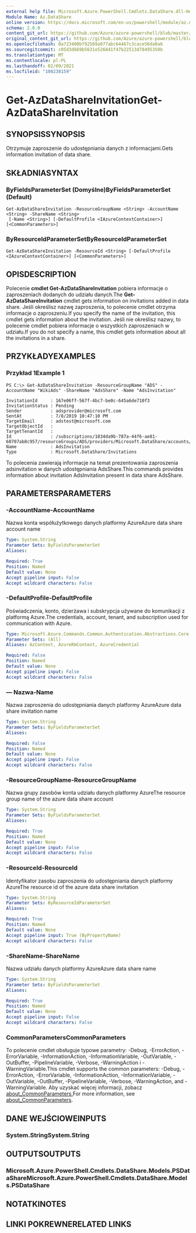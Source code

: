 ```yaml
---
external help file: Microsoft.Azure.PowerShell.Cmdlets.DataShare.dll-Help.xml
Module Name: Az.DataShare
online version: https://docs.microsoft.com/en-us/powershell/module/az.datashare/get-azdatashareinvitation
schema: 2.0.0
content_git_url: https://github.com/Azure/azure-powershell/blob/master/src/DataShare/DataShare/help/Get-AzDataShareInvitation.md
original_content_git_url: https://github.com/Azure/azure-powershell/blob/master/src/DataShare/DataShare/help/Get-AzDataShareInvitation.md
ms.openlocfilehash: 0a723400bf92569a077abc64467c3cace56da0a6
ms.sourcegitcommit: c05d3d669b5631e526841f47b22513d78495350b
ms.translationtype: MT
ms.contentlocale: pl-PL
ms.lasthandoff: 02/09/2021
ms.locfileid: "100238159"
---
```

# <span data-ttu-id="373df-101">Get-AzDataShareInvitation</span><span class="sxs-lookup"><span data-stu-id="373df-101">Get-AzDataShareInvitation</span></span>

## <span data-ttu-id="373df-102">SYNOPSIS</span><span class="sxs-lookup"><span data-stu-id="373df-102">SYNOPSIS</span></span>
<span data-ttu-id="373df-103">Otrzymuje zaproszenie do udostępniania danych z informacjami.</span><span class="sxs-lookup"><span data-stu-id="373df-103">Gets information invitation of data share.</span></span>

## <span data-ttu-id="373df-104">SKŁADNIA</span><span class="sxs-lookup"><span data-stu-id="373df-104">SYNTAX</span></span>

### <span data-ttu-id="373df-105">ByFieldsParameterSet (Domyślne)</span><span class="sxs-lookup"><span data-stu-id="373df-105">ByFieldsParameterSet (Default)</span></span>
```
Get-AzDataShareInvitation -ResourceGroupName <String> -AccountName <String> -ShareName <String>
 [-Name <String>] [-DefaultProfile <IAzureContextContainer>] [<CommonParameters>]
```

### <span data-ttu-id="373df-106">ByResourceIdParameterSet</span><span class="sxs-lookup"><span data-stu-id="373df-106">ByResourceIdParameterSet</span></span>
```
Get-AzDataShareInvitation -ResourceId <String> [-DefaultProfile <IAzureContextContainer>] [<CommonParameters>]
```

## <span data-ttu-id="373df-107">OPIS</span><span class="sxs-lookup"><span data-stu-id="373df-107">DESCRIPTION</span></span>
<span data-ttu-id="373df-108">Polecenie **cmdlet Get-AzDataShareInvitation** pobiera informacje o zaproszeniach dodanych do udziału danych.</span><span class="sxs-lookup"><span data-stu-id="373df-108">The **Get-AzDataShareInvitation** cmdlet gets information on invitations added in data share.</span></span> <span data-ttu-id="373df-109">Jeśli określisz nazwę zaproszenia, to polecenie cmdlet otrzyma informacje o zaproszeniu.</span><span class="sxs-lookup"><span data-stu-id="373df-109">If you specify the name of the invitation, this cmdlet gets information about the invitation.</span></span> <span data-ttu-id="373df-110">Jeśli nie określisz nazwy, to polecenie cmdlet pobiera informacje o wszystkich zaproszeniach w udziału.</span><span class="sxs-lookup"><span data-stu-id="373df-110">If you do not specify a name, this cmdlet gets information about all the invitations in a share.</span></span>

## <span data-ttu-id="373df-111">PRZYKŁADY</span><span class="sxs-lookup"><span data-stu-id="373df-111">EXAMPLES</span></span>

### <span data-ttu-id="373df-112">Przykład 1</span><span class="sxs-lookup"><span data-stu-id="373df-112">Example 1</span></span>
```
PS C:\> Get-AzDataShareInvitation -ResourceGroupName "ADS" -AccountName "WikiAds" -ShareName "AdsShare" -Name "AdsInvitation"

InvitationId     : 167e06ff-567f-4bc7-be0c-645a6de710f3
InvitationStatus : Pending
Sender           : adsprovider@microsoft.com
SentAt           : 7/8/2019 10:47:10 PM
TargetEmail      : adstest@microsoft.com
TargetObjectId   :
TargetTenantId   :
Id               : /subscriptions/1834da9b-787a-44f6-ae81-60707ab8c957/resourceGroups/ADS/providers/Microsoft.DataShare/accounts/WikiAds/shares/AdsShare/invitations/AdsInvitation
Name             : AdsInvitation
Type             : Microsoft.DataShare/Invitations
```

<span data-ttu-id="373df-113">To polecenia zawierają informacje na temat prezentowania zaproszenia adsinvitation w danych udostępniania AdsShare.</span><span class="sxs-lookup"><span data-stu-id="373df-113">This commands provides information about invitation AdsInvitation present in data share AdsShare.</span></span>

## <span data-ttu-id="373df-114">PARAMETERS</span><span class="sxs-lookup"><span data-stu-id="373df-114">PARAMETERS</span></span>

### <span data-ttu-id="373df-115">-AccountName</span><span class="sxs-lookup"><span data-stu-id="373df-115">-AccountName</span></span>
<span data-ttu-id="373df-116">Nazwa konta współużytkowego danych platformy Azure</span><span class="sxs-lookup"><span data-stu-id="373df-116">Azure data share account name</span></span>

```yaml
Type: System.String
Parameter Sets: ByFieldsParameterSet
Aliases:

Required: True
Position: Named
Default value: None
Accept pipeline input: False
Accept wildcard characters: False
```

### <span data-ttu-id="373df-117">-DefaultProfile</span><span class="sxs-lookup"><span data-stu-id="373df-117">-DefaultProfile</span></span>
<span data-ttu-id="373df-118">Poświadczenia, konto, dzierżawa i subskrypcja używane do komunikacji z platformą Azure.</span><span class="sxs-lookup"><span data-stu-id="373df-118">The credentials, account, tenant, and subscription used for communication with Azure.</span></span>

```yaml
Type: Microsoft.Azure.Commands.Common.Authentication.Abstractions.Core.IAzureContextContainer
Parameter Sets: (All)
Aliases: AzContext, AzureRmContext, AzureCredential

Required: False
Position: Named
Default value: None
Accept pipeline input: False
Accept wildcard characters: False
```

### <span data-ttu-id="373df-119">— Nazwa</span><span class="sxs-lookup"><span data-stu-id="373df-119">-Name</span></span>
<span data-ttu-id="373df-120">Nazwa zaproszenia do udostępniania danych platformy Azure</span><span class="sxs-lookup"><span data-stu-id="373df-120">Azure data share invitation name</span></span>

```yaml
Type: System.String
Parameter Sets: ByFieldsParameterSet
Aliases:

Required: False
Position: Named
Default value: None
Accept pipeline input: False
Accept wildcard characters: False
```

### <span data-ttu-id="373df-121">-ResourceGroupName</span><span class="sxs-lookup"><span data-stu-id="373df-121">-ResourceGroupName</span></span>
<span data-ttu-id="373df-122">Nazwa grupy zasobów konta udziału danych platformy Azure</span><span class="sxs-lookup"><span data-stu-id="373df-122">The resource group name of the azure data share account</span></span>

```yaml
Type: System.String
Parameter Sets: ByFieldsParameterSet
Aliases:

Required: True
Position: Named
Default value: None
Accept pipeline input: False
Accept wildcard characters: False
```

### <span data-ttu-id="373df-123">-ResourceId</span><span class="sxs-lookup"><span data-stu-id="373df-123">-ResourceId</span></span>
<span data-ttu-id="373df-124">Identyfikator zasobu zaproszenia do udostępniania danych platformy Azure</span><span class="sxs-lookup"><span data-stu-id="373df-124">The resource id of the azure data share invitation</span></span>

```yaml
Type: System.String
Parameter Sets: ByResourceIdParameterSet
Aliases:

Required: True
Position: Named
Default value: None
Accept pipeline input: True (ByPropertyName)
Accept wildcard characters: False
```

### <span data-ttu-id="373df-125">-ShareName</span><span class="sxs-lookup"><span data-stu-id="373df-125">-ShareName</span></span>
<span data-ttu-id="373df-126">Nazwa udziału danych platformy Azure</span><span class="sxs-lookup"><span data-stu-id="373df-126">Azure data share name</span></span>

```yaml
Type: System.String
Parameter Sets: ByFieldsParameterSet
Aliases:

Required: True
Position: Named
Default value: None
Accept pipeline input: False
Accept wildcard characters: False
```

### <span data-ttu-id="373df-127">CommonParameters</span><span class="sxs-lookup"><span data-stu-id="373df-127">CommonParameters</span></span>
<span data-ttu-id="373df-128">To polecenie cmdlet obsługuje typowe parametry: -Debug, -ErrorAction, -ErrorVariable, -InformationAction, -InformationVariable, -OutVariable, -OutBuffer, -PipelineVariable, -Verbose, -WarningAction i -WarningVariable.</span><span class="sxs-lookup"><span data-stu-id="373df-128">This cmdlet supports the common parameters: -Debug, -ErrorAction, -ErrorVariable, -InformationAction, -InformationVariable, -OutVariable, -OutBuffer, -PipelineVariable, -Verbose, -WarningAction, and -WarningVariable.</span></span> <span data-ttu-id="373df-129">Aby uzyskać więcej informacji, zobacz [about_CommonParameters.](http://go.microsoft.com/fwlink/?LinkID=113216)</span><span class="sxs-lookup"><span data-stu-id="373df-129">For more information, see [about_CommonParameters](http://go.microsoft.com/fwlink/?LinkID=113216).</span></span>

## <span data-ttu-id="373df-130">DANE WEJŚCIOWE</span><span class="sxs-lookup"><span data-stu-id="373df-130">INPUTS</span></span>

### <span data-ttu-id="373df-131">System.String</span><span class="sxs-lookup"><span data-stu-id="373df-131">System.String</span></span>

## <span data-ttu-id="373df-132">OUTPUTS</span><span class="sxs-lookup"><span data-stu-id="373df-132">OUTPUTS</span></span>

### <span data-ttu-id="373df-133">Microsoft.Azure.PowerShell.Cmdlets.DataShare.Models.PSDataShare</span><span class="sxs-lookup"><span data-stu-id="373df-133">Microsoft.Azure.PowerShell.Cmdlets.DataShare.Models.PSDataShare</span></span>

## <span data-ttu-id="373df-134">NOTATKI</span><span class="sxs-lookup"><span data-stu-id="373df-134">NOTES</span></span>

## <span data-ttu-id="373df-135">LINKI POKREWNE</span><span class="sxs-lookup"><span data-stu-id="373df-135">RELATED LINKS</span></span>
